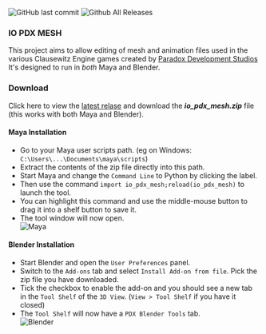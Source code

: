 ![GitHub last commit](https://img.shields.io/github/last-commit/ross-g/io_pdx_mesh.svg)
![Github All Releases](https://img.shields.io/github/downloads/ross-g/io_pdx_mesh/total.svg)
  
  
### IO PDX MESH
This project aims to allow editing of mesh and animation files used in the various Clausewitz Engine games created by [Paradox Development Studios](https://www.paradoxplaza.com) It's designed to run in *both* Maya and Blender.

### Download
Click here to view the [latest relase](https://github.com/ross-g/io_pdx_mesh/releases/latest) and download the __*io_pdx_mesh.zip*__ file (this works with both Maya and Blender).
  
  
#### Maya Installation
* Go to your Maya user scripts path. (eg on Windows: `C:\Users\...\Documents\maya\scripts`)  
* Extract the contents of the zip file directly into this path.  
* Start Maya and change the `Command Line` to Python by clicking the label.  
* Then use the command `import io_pdx_mesh;reload(io_pdx_mesh)` to launch the tool.  
* You can highlight this command and use the middle-mouse button to drag it into a shelf button to save it.  
* The tool window will now open.  
![Maya](https://raw.githubusercontent.com/wiki/ross-g/io_pdx_mesh/images/maya/tool_ui_01.png)

#### Blender Installation
* Start Blender and open the `User Preferences` panel.  
* Switch to the `Add-ons` tab and select `Install Add-on from file`. Pick the zip file you have downloaded.  
* Tick the checkbox to enable the add-on and you should see a new tab in the `Tool Shelf` of the `3D View`. (`View > Tool Shelf` if you have it closed)  
* The `Tool Shelf` will now have a `PDX Blender Tools` tab.  
![Blender](https://raw.githubusercontent.com/wiki/ross-g/io_pdx_mesh/images/blender/tool_ui_01.png)
